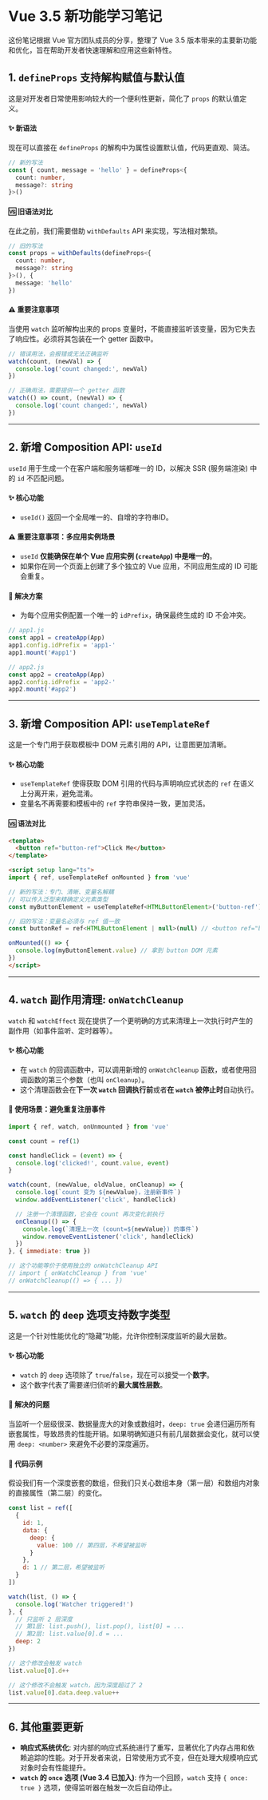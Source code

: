 # Vue 3.5 新功能学习笔记

这份笔记根据 Vue 官方团队成员的分享，整理了 Vue 3.5 版本带来的主要新功能和优化，旨在帮助开发者快速理解和应用这些新特性。

## 1\. `defineProps` 支持解构赋值与默认值

这是对开发者日常使用影响较大的一个便利性更新，简化了 `props` 的默认值定义。

#### ✨ **新语法**

现在可以直接在 `defineProps` 的解构中为属性设置默认值，代码更直观、简洁。

```typescript
// 新的写法
const { count, message = 'hello' } = defineProps<{
  count: number,
  message?: string
}>()
```

#### 🆚 **旧语法对比**

在此之前，我们需要借助 `withDefaults` API 来实现，写法相对繁琐。

```typescript
// 旧的写法
const props = withDefaults(defineProps<{
  count: number,
  message?: string
}>(), {
  message: 'hello'
})
```

#### ⚠️ **重要注意事项**

当使用 `watch` 监听解构出来的 props 变量时，不能直接监听该变量，因为它失去了响应性。必须将其包装在一个 getter 函数中。

```typescript
// 错误用法，会报错或无法正确监听
watch(count, (newVal) => {
  console.log('count changed:', newVal)
})

// 正确用法，需要提供一个 getter 函数
watch(() => count, (newVal) => {
  console.log('count changed:', newVal)
})
```

-----

## 2\. 新增 Composition API: `useId`

`useId` 用于生成一个在客户端和服务端都唯一的 ID，以解决 SSR (服务端渲染) 中的 `id` 不匹配问题。

#### ✨ **核心功能**

  - `useId()` 返回一个全局唯一的、自增的字符串ID。

#### ⚠️ **重要注意事项：多应用实例场景**

  - `useId` **仅能确保在单个 Vue 应用实例 (`createApp`) 中是唯一的**。
  - 如果你在同一个页面上创建了多个独立的 Vue 应用，不同应用生成的 ID 可能会重复。

#### 🔧 **解决方案**

  - 为每个应用实例配置一个唯一的 `idPrefix`，确保最终生成的 ID 不会冲突。

<!-- end list -->

```javascript
// app1.js
const app1 = createApp(App)
app1.config.idPrefix = 'app1-'
app1.mount('#app1')

// app2.js
const app2 = createApp(App)
app2.config.idPrefix = 'app2-'
app2.mount('#app2')
```

-----

## 3\. 新增 Composition API: `useTemplateRef`

这是一个专门用于获取模板中 DOM 元素引用的 API，让意图更加清晰。

#### ✨ **核心功能**

  - `useTemplateRef` 使得获取 DOM 引用的代码与声明响应式状态的 `ref` 在语义上分离开来，避免混淆。
  - 变量名不再需要和模板中的 `ref` 字符串保持一致，更加灵活。

#### 🆚 **语法对比**

```html
<template>
  <button ref="button-ref">Click Me</button>
</template>

<script setup lang="ts">
import { ref, useTemplateRef onMounted } from 'vue'

// 新的写法：专门、清晰、变量名解耦
// 可以传入泛型来精确定义元素类型
const myButtonElement = useTemplateRef<HTMLButtonElement>('button-ref')

// 旧的写法：变量名必须与 ref 值一致
const buttonRef = ref<HTMLButtonElement | null>(null) // <button ref="buttonRef">

onMounted(() => {
  console.log(myButtonElement.value) // 拿到 button DOM 元素
})
</script>
```

-----

## 4\. `watch` 副作用清理: `onWatchCleanup`

`watch` 和 `watchEffect` 现在提供了一个更明确的方式来清理上一次执行时产生的副作用（如事件监听、定时器等）。

#### ✨ **核心功能**

  - 在 `watch` 的回调函数中，可以调用新增的 `onWatchCleanup` 函数，或者使用回调函数的第三个参数（也叫 `onCleanup`）。
  - 这个清理函数会在**下一次 `watch` 回调执行前**或者**在 `watch` 被停止时**自动执行。

#### 🔧 **使用场景：避免重复注册事件**

```javascript
import { ref, watch, onUnmounted } from 'vue'

const count = ref(1)

const handleClick = (event) => {
  console.log('clicked!', count.value, event)
}

watch(count, (newValue, oldValue, onCleanup) => {
  console.log(`count 变为 ${newValue}，注册新事件`)
  window.addEventListener('click', handleClick)

  // 注册一个清理函数，它会在 count 再次变化前执行
  onCleanup(() => {
    console.log(`清理上一次 (count=${newValue}) 的事件`)
    window.removeEventListener('click', handleClick)
  })
}, { immediate: true })

// 这个功能等价于使用独立的 onWatchCleanup API
// import { onWatchCleanup } from 'vue'
// onWatchCleanup(() => { ... })
```

-----

## 5\. `watch` 的 `deep` 选项支持数字类型

这是一个针对性能优化的“隐藏”功能，允许你控制深度监听的最大层数。

#### ✨ **核心功能**

  - `watch` 的 `deep` 选项除了 `true`/`false`，现在可以接受一个**数字**。
  - 这个数字代表了需要递归侦听的**最大属性层数**。

#### 🚀 **解决的问题**

当监听一个层级很深、数据量庞大的对象或数组时，`deep: true` 会递归遍历所有嵌套属性，导致昂贵的性能开销。如果明确知道只有前几层数据会变化，就可以使用 `deep: <number>` 来避免不必要的深度遍历。

#### 🔧 **代码示例**

假设我们有一个深度嵌套的数组，但我们只关心数组本身（第一层）和数组内对象的直接属性（第二层）的变化。

```javascript
const list = ref([
  {
    id: 1,
    data: {
      deep: {
        value: 100 // 第四层，不希望被监听
      }
    },
    d: 1 // 第二层，希望被监听
  }
])

watch(list, () => {
  console.log('Watcher triggered!')
}, {
  // 只监听 2 层深度
  // 第1层: list.push(), list.pop(), list[0] = ...
  // 第2层: list.value[0].d = ...
  deep: 2
})

// 这个修改会触发 watch
list.value[0].d++ 

// 这个修改不会触发 watch，因为深度超过了 2
list.value[0].data.deep.value++
```

-----

## 6\. 其他重要更新

  - **响应式系统优化**: 对内部的响应式系统进行了重写，显著优化了内存占用和依赖追踪的性能。对于开发者来说，日常使用方式不变，但在处理大规模响应式对象时会有性能提升。
  - **`watch` 的 `once` 选项 (Vue 3.4 已加入)**: 作为一个回顾，`watch` 支持 `{ once: true }` 选项，使得监听器在触发一次后自动停止。